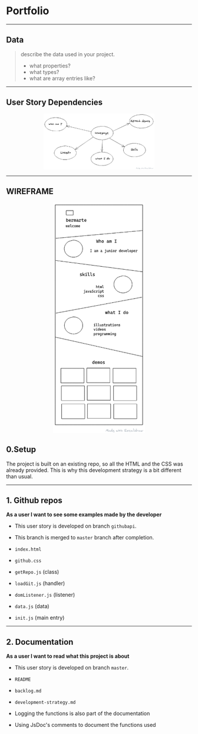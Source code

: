 # Portfolio

---

## Data

> describe the data used in your project.
>
> - what properties?
> - what types?
> - what are array entries like?


---

## User Story Dependencies

<p align="center">
  <img src="./diagram.png" alt="screenshot" width="300">
</p>

---

## WIREFRAME

<p align="center">
  <img src="./wireframe.png" alt="screenshot" width="250">
</p>

## 0.Setup

The project is built on an existing repo,
so all the HTML and the CSS was already provided. This is why this development strategy is a bit different than usual. 

---

## 1. Github repos 

**As a user I want to see some examples made by the developer**


- This user story is developed on branch `githubapi`.
- This branch is merged to `master` branch after completion.

- `index.html`
- `github.css`
- `getRepo.js` (class)
- `loadGit.js` (handler)
- `domListener.js` (listener)
- `data.js` (data)
- `init.js` (main entry)
---
## 2. Documentation
**As a user I want to read what this project is about**

- This user story is developed on branch `master`.

- `README`
- `backlog.md`
- `development-strategy.md`

- Logging the functions is also part of the documentation
- Using JsDoc's comments to document the functions used